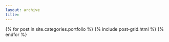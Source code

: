 ```yaml
---
layout: archive
title: 
---
```


<div class="tiles">
{% for post in site.categories.portfolio %}
	{% include post-grid.html %}
{% endfor %}
</div>
